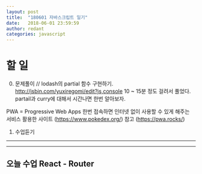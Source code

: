 ```yaml
---
layout: post
title:  "180601 자바스크립트 일기"
date:   2018-06-01 23:59:59
author: redant
categories: javascript
---
```


# 할 일 

0. 문제풀이 // lodash의 partial 함수 구현하기.
http://jsbin.com/yuxiregomi/edit?js,console
10 ~ 15분 정도 걸려서 풀었다. partail과 curry에 대해서 시간나면 한번 알아보자.

PWA = Progressive Web Apps
한번 접속하면 인터넷 없이 사용할 수 있게 해주는 서비스
활용한 사이트 (https://www.pokedex.org/) 참고 (https://pwa.rocks/)


1. 수업듣기  
---

---

## 오늘 수업 React - Router



